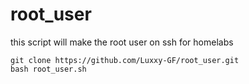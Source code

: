 # root_user
this script will make the root user on ssh for homelabs


```
git clone https://github.com/Luxxy-GF/root_user.git
bash root_user.sh
```
